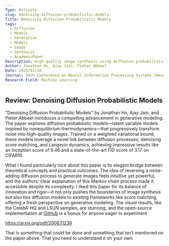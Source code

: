 ```yaml
---
Type: Activity
slug: denoising-diffusion-probabilistic-models
Title: Denoising Diffusion Probabilistic Models
tags:
  - Diffusion
  - Models
  - Generative
  - Models
  - Image
  - Synthesis
  - AcademicPaper
Description: High-quality image synthesis using diffusion probabilistic models, with connections to denoising score matching and Langevin dynamics.
Author: Jonathan Ho, Ajay Jain, Pieter Abbeel
Date: 2025/03/18
Journal: 34th Conference on Neural Information Processing Systems (NeurIPS 2020)
Research_Field: Machine Learning
---
```


## Review: Denoising Diffusion Probabilistic Models

"Denoising Diffusion Probabilistic Models" by Jonathan Ho, Ajay Jain, and Pieter Abbeel introduces a compelling advancement in generative modeling. The paper explores diffusion probabilistic models—latent variable models inspired by nonequilibrium thermodynamics—that progressively transform noise into high-quality images. Trained on a weighted variational bound, these models leverage a novel link between diffusion processes, denoising score matching, and Langevin dynamics, achieving impressive results like an Inception score of 9.46 and a state-of-the-art FID score of 3.17 on CIFAR10.

What I found particularly nice about this paper is its elegant bridge between theoretical concepts and practical outcomes. The idea of reversing a noise-adding diffusion process to generate images feels intuitive yet powerful, and the authors’ clear explanation of this Markov chain process made it accessible despite its complexity. I liked this paper for its balance of innovation and rigor—it not only pushes the boundaries of image synthesis but also ties diffusion models to existing frameworks like score matching, offering a fresh perspective on generative modeling. The visual results, like the CelebA-HQ and LSUN samples, are stunning, and the open-source implementation at [GitHub](https://github.com/hojonathanho/diffusion) is a bonus for anyone eager to experiment.

https://arxiv.org/pdf/2006.11239


That is something that could be done and something that isn't mentioned on the paper above. That you need to understand it on your own. 